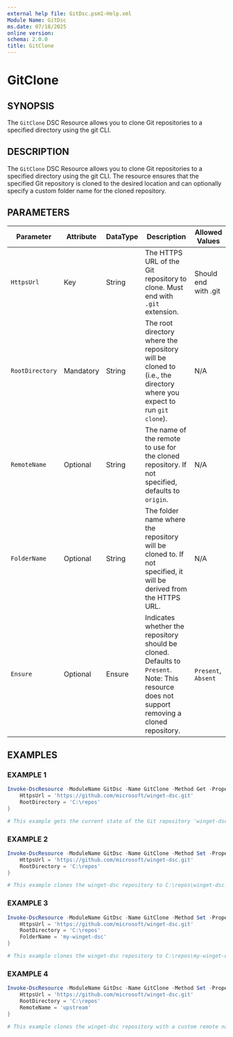 ```yaml
---
external help file: GitDsc.psm1-Help.xml
Module Name: GitDsc
ms.date: 07/18/2025
online version:
schema: 2.0.0
title: GitClone
---
```


# GitClone

## SYNOPSIS

The `GitClone` DSC Resource allows you to clone Git repositories to a specified directory using the git CLI.

## DESCRIPTION

The `GitClone` DSC Resource allows you to clone Git repositories to a specified directory using the git CLI.
The resource ensures that the specified Git repository is cloned to the desired location and can optionally specify a custom folder name for the cloned repository.

## PARAMETERS

| **Parameter**   | **Attribute** | **DataType** | **Description**                                                                                                                              | **Allowed Values**   |
| --------------- | ------------- | ------------ | -------------------------------------------------------------------------------------------------------------------------------------------- | -------------------- |
| `HttpsUrl`      | Key           | String       | The HTTPS URL of the Git repository to clone. Must end with `.git` extension.                                                                | Should end with .git |
| `RootDirectory` | Mandatory     | String       | The root directory where the repository will be cloned to (i.e., the directory where you expect to run `git clone`).                         | N/A                  |
| `RemoteName`    | Optional      | String       | The name of the remote to use for the cloned repository. If not specified, defaults to `origin`.                                             | N/A                  |
| `FolderName`    | Optional      | String       | The folder name where the repository will be cloned to. If not specified, it will be derived from the HTTPS URL.                             | N/A                  |
| `Ensure`        | Optional      | Ensure       | Indicates whether the repository should be cloned. Defaults to `Present`. Note: This resource does not support removing a cloned repository. | `Present`, `Absent`  |

## EXAMPLES

### EXAMPLE 1

```powershell
Invoke-DscResource -ModuleName GitDsc -Name GitClone -Method Get -Property @{ 
    HttpsUrl = 'https://github.com/microsoft/winget-dsc.git'
    RootDirectory = 'C:\repos'
}

# This example gets the current state of the Git repository 'winget-dsc' in the C:\repos directory.
```

### EXAMPLE 2

```powershell
Invoke-DscResource -ModuleName GitDsc -Name GitClone -Method Set -Property @{
    HttpsUrl = 'https://github.com/microsoft/winget-dsc.git'
    RootDirectory = 'C:\repos'
}

# This example clones the winget-dsc repository to C:\repos\winget-dsc.
```

### EXAMPLE 3

```powershell
Invoke-DscResource -ModuleName GitDsc -Name GitClone -Method Set -Property @{
    HttpsUrl = 'https://github.com/microsoft/winget-dsc.git'
    RootDirectory = 'C:\repos'
    FolderName = 'my-winget-dsc'
}

# This example clones the winget-dsc repository to C:\repos\my-winget-dsc with a custom folder name.
```

### EXAMPLE 4

```powershell
Invoke-DscResource -ModuleName GitDsc -Name GitClone -Method Set -Property @{
    HttpsUrl = 'https://github.com/microsoft/winget-dsc.git'
    RootDirectory = 'C:\repos'
    RemoteName = 'upstream'
}

# This example clones the winget-dsc repository with a custom remote name 'upstream' instead of the default 'origin'.
```

